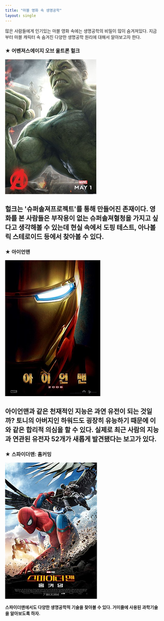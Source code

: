 ```yaml
--- 
title: "마블 영화 속 생명공학"
layout: single 
--- 
```


많은 사람들에게 인기있는 마블 영화 속에는 생명공학의 비밀이 많이 숨겨져있다. 지금부터 마블 캐릭터 속 숨겨진 다양한 생명공학 원리에 대해서 알아보고자 한다. 

### ★ 어벤져스에이지 오브 울트론 헐크 

![hulk](/assets/images/hulk.PNG) 

헐크는 '슈퍼솔져프로젝트'를 통해 만들어진 존재이다. 영화를 본 사람들은 부작용이 없는 슈퍼솔져혈청을 가지고 싶다고 생각해볼 수 있는데 현실 속에서 도핑 테스트, 아나볼릭 스테로이드 등에서 찾아볼 수 있다.    
--- 

### ★ 아이언맨
![ironman](/assets/images/ironman.PNG)

아이언맨과 같은 천재적인 지능은 과연 유전이 되는 것일까? 토니의 아버지인 하워드도 굉장히 유능하기 때문에 이와 같은 합리적 의심을 할 수 있다. 실제로 최근 사람의 지능과 연관된 유전자 52개가 새롭게 발견됐다는 보고가 있다.
--- 

### ★ 스파이더맨: 홈커밍
[![spiderman](/assets/images/spiderman.jpg "더 자세한 내용을 원하시면 방문해 보세요 ")](https://www.ibric.org/upload/geditor/201911/0.83743700_1574302294.jpg) 

**스파이더맨에서도 다양한 생명공학적 기술을 찾아볼 수 있다. 거미줄에 사용된 과학기술을 알아보도록 하자.** 


